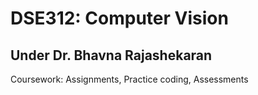 # DSE312: Computer Vision
## Under Dr. Bhavna Rajashekaran
Coursework: Assignments, Practice coding, Assessments
